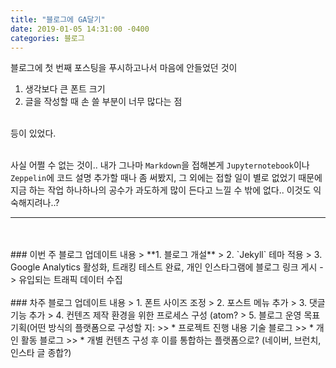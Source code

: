 ```yaml
---
title: "블로그에 GA달기"
date: 2019-01-05 14:31:00 -0400
categories: 블로그
---
```



블로그에 첫 번째 포스팅을 푸시하고나서 마음에 안들었던 것이
</br>
1. 생각보다 큰 폰트 크기
2. 글을 작성할 때 손 쓸 부분이 너무 많다는 점
</br>
등이 있었다.
</br>
</br>

사실 어쩔 수 없는 것이.. 
내가 그나마 `Markdown`을 접해본게 `Jupyternotebook`이나 `Zeppelin`에 
코드 설명 추가할 때나 좀 써봤지, 그 외에는 접할 일이 별로 없었기 때문에 
지금 하는 작업 하나하나의 공수가 과도하게 많이 든다고 느낄 수 밖에 없다..
이것도 익숙해지려나..?
- - -
</br>
</br>
### 이번 주 블로그 업데이트 내용
> **1. 블로그 개설**
> 2. `Jekyll` 테마 적용
> 3. Google Analytics 활성화, 트래킹 테스트 완료, 
  개인 인스타그램에 블로그 링크 게시 -> 유입되는 트래픽 데이터 수집
<br/>
<br/>
### 차주 블로그 업데이트 내용
> 1. 폰트 사이즈 조정
> 2. 포스트 메뉴 추가
> 3. 댓글 기능 추가
> 4. 컨텐즈 제작 환경을 위한 프로세스 구성 (atom? 
> 5. 블로그 운영 목표 기획(어떤 방식의 플랫폼으로 구성할 지: 
>> * 프로젝트 진행 내용 기술 블로그
>> * 개인 활동 블로그
>> * 개별 컨텐츠 구성 후 이를 통합하는 플랫폼으로? (네이버, 브런치, 인스타 글 종합?)
